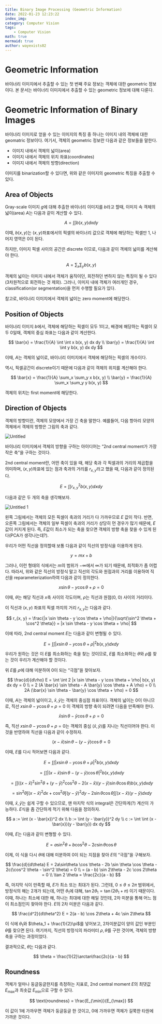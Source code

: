 ```yaml
---
title: Binary Image Processing (Geometric Information)
date: 2022-01-23 12:23:22
index_img:
category: Computer Vision
tags:
    - Computer Vision
math: true
mermaid: true
author: wayexists02
---
```


# 

# Geometric Information

바이너리 이미지에서 추출할 수 있는 첫 번째 주요 정보는 객체에 대한 geometric 정보이다. 본 문서는 바이너리 이미지에서 추출할 수 있는 geometric 정보에 대해 다룬다.

# Geometric Information of Binary Images

바이너리 이미지로 얻을 수 있는 이미지의 특징 중 하나는 이미지 내의 객체에 대한 geomatric 정보이다. 여기서, 객체의 geometric 정보란 다음과 같은 정보들을 말한다.

- 이미지 내에서 객체의 넓이(area)
- 이미지 내에서 객체의 위치 좌표(coordinates)
- 이미지 내에서 객체의 방향(direction)

이미지를 binarization할 수 있다면, 위와 같은 이미지의 geometric 특징을 추출할 수 있다.

## Area of Objects

Gray-scale 이미지 $g$에 대해 추출한 바이너리 이미지를 $b$라고 할때, 이미지 속 객체의 넓이(area) $A$는 다음과 같이 계산할 수 있다.

$$
A = \int \int b(x, y) dx dy
$$

이때, $b(x, y)$는 $(x, y)$좌표에서의 픽셀의 바이너리 값으로 객체에 해당하는 픽셀만 1, 나머지 영역은 0이 된다.

하지만, 이미지 픽셀 사이의 공간은 discrete 이므로, 다음과 같이 객체의 넓이를 계산해야 한다.

$$
A = \sum_{x} \sum_{y} b(x, y)
$$

객체의 넓이는 이미지 내에서 객체가 움직이던, 회전하던 변하지 않는 특징이 될 수 있다(3차원적으로 회전하는 것 제외). 그러나, 이미지 내에 객체가 여러개인 경우, classification(or segmentation)을 먼저 수행할 필요가 있다.

참고로, 바이너리 이미지에서 객체의 넓이는 zero moment에 해당한다.

## Position of Objects

바이너리 이미지 $b$에서, 객체에 해당하는 픽셀이 모두 1이고, 배경에 해당하는 픽셀이 모두 0일때, 객체의 중심 좌표는 다음과 같이 계산한다.

$$
\bar{x} = \frac{1}{A} \int \int x b(x, y) dx dy \\
\bar{y} = \frac{1}{A} \int \int y b(x, y) dx dy
$$

이때, $A$는 객체의 넓이로, 바이너리 이미지에서 객체에 해당하는 픽셀의 개수이다.

역시, 픽셀공간이 discrete이기 때문에 다음과 같이 객체의 위치를 계산해야 한다.

$$
\bar{x} = \frac{1}{A} \sum_x \sum_y x b(x, y) \\
\bar{y} = \frac{1}{A} \sum_x \sum_y y b(x, y)
$$

객체의 위치는 first moment에 해당한다.

## Direction of Objects

객체의 방향이란, 객체의 모양에서 가장 긴 축을 말한다. 예를들어, 다음 항아리 모양의 객체에서 객체의 방향은 그림의 축과 같다.

![Untitled](https://user-images.githubusercontent.com/26874750/150641155-1fb06222-e384-49c1-be1b-e8eddbe80203.png)

바이너리 이미지에서 객체의 방향을 구하는 아이디어는 “2nd central moment가 가장 작은 축”을 구하는 것이다.

2nd central moment란, 어떤 축이 있을 때, 해당 축과 각 픽셀과의 거리의 제곱합을 의미하며, $(x, y)$좌표에 있는 점과 축과의 거리를 $r_{x, y}$라고 했을 때, 다음과 같이 정의된다.

$$
E = \int \int r_{x,y}^2 b(x, y) dx dy
$$

다음과 같은 두 개의 축을 생각해보자.

![Untitled 1](https://user-images.githubusercontent.com/26874750/150641166-92b6aff4-d532-45c4-8324-52c890246c21.png)

왼쪽 그림에서는 객체의 모든 픽셀이 축과의 거리가 다 가까우므로 $E$ 값이 작다. 반면, 오른쪽 그림에서는 객체의 일부 픽셀이 축과의 거리가 상당히 먼 경우가 많기 때문에, $E$값이 커지게 된다. 즉, $E$값이 최소가 되는 축을 찾으면 객체의 방향 축을 찾을 수 있게 된다(PCA가 생각나는데?).

우리가 어떤 직선을 정의할때 보통 다음과 같이 직선의 방정식을 이용하게 된다.

$$
y = mx + b
$$

그러나, 이런 형태의 식에서는 $m$의 범위가 $-\infty$에서 $\infty$가 되기 때문에, 최적화가 좀 어렵다. 따라서, 위와 같은 직선의 방정식 말고 직선의 각도와 원점과의 거리를 이용하여 직선을 reparameterization하여 다음과 같이 정의한다.

$$
x \sin \theta - y \cos \theta + \rho = 0
$$

이때, $\theta$는 해당 직선과 $x$축 사이의 각도이며, $\rho$는 직선과 원점(0, 0) 사이의 거리이다.

이 직선과 $(x, y)$ 좌표의 픽셀 까지의 거리 $r_{x, y}$는 다음과 같다.

$$
r_{x, y} = \frac{|x \sin \theta - y \cos \theta + \rho|}{\sqrt{\sin^2 \theta + \cos^2 \theta}} = |x \sin \theta - y \cos \theta + \rho|
$$

이에 따라, 2nd central moment $E$는 다음과 같이 변형될 수 있다.

$$
E = \int \int |x \sin \theta - y \cos \theta + \rho|^2 b(x, y) dx dy
$$

우리가 원하는 것은 이 $E$를 최소화하는 축을 찾는 것이므로, $E$를 최소화하는 $\theta$와 $\rho$를 찾는 것이 우리가 계산해야 할 것이다.

위 $E$를 $\rho$에 대해 미분하여 0이 되는 “극점”을 찾아보자.

$$
\frac{d}{d\rho} E = \int \int 2 |x \sin \theta - y \cos \theta + \rho| b(x, y) dx dy = 0 \\
= 2 (A \bar{x} \sin \theta - A \bar{y} \cos \theta + A \rho) = 0 \\
2A (\bar{x} \sin \theta - \bar{y} \cos \theta + \rho) = 0
$$

이때, $A$는 객체의 넓이이고, $\bar{x}, \bar{y}$는 객체의 중심점 좌표이다. 객체의 넓이는 0이 아니므로, 직선 $x \sin \theta - y \cos \theta + \rho = 0$ 이 객체의 방향 축이 되려면 다음을 만족해야 한다.

$$
\bar{x} \sin \theta - \bar{y} \cos \theta + \rho = 0
$$

즉, 직선 $x \sin \theta - y \cos \theta + \rho = 0$는 객체의 중심 $(\bar{x}, \bar{y})$를 지나는 직선이어야 한다. 이것을 반영하여 직선을 다음과 같이 수정하자.

$$
(x - \bar{x}) \sin \theta - (y - \bar{y}) \cos \theta = 0
$$

이때, $E$를 다시 적어보면 다음과 같다.

$$
E = \int \int \vert x \sin \theta - y \cos \theta + \rho \vert^2 b(x, y) dx dy
$$

$$
= \int \int \vert(x - \bar{x}) \sin \theta - (y - \bar{y}) \cos \theta \vert^2 b(x, y) dx dy
$$

$$
= \int \int ((x - \bar{x})^2 \sin^2 \theta + (y - \bar{y})^2 \cos^2 \theta - 2(x - \bar{x})(y - \bar{y})\sin \theta \cos \theta) b(x, y) dx dy
$$

$$
= \sin^2 \theta \int (x - \bar{x})^2 dx+ \cos^2 \theta \int (y - \bar{y})^2 dy- 2 \sin \theta \cos \theta \int \int (x - \bar{x})(y - \bar{y}) dx dy
$$

이때, $\bar{x}, \bar{y}$는 쉽게 구할 수 있으므로, 맨 마지막 식의 integral은 간단하게(?) 계산이 가능하다. $E$식을 좀 간단하게 적기 위해 다음을 정의하자.

$$
a := \int (x - \bar{x})^2 dx \\
b := \int (y - \bar{y})^2 dy \\
c := \int \int (x - \bar{x})(y - \bar{y}) dx dy
$$

이때, $E$는 다음과 같이 변형할 수 있다.

$$
E = a \sin^2 \theta + b \cos^2 \theta - 2c \sin \theta \cos \theta
$$

이제, 이 식을 다시 $\theta$에 대해 미분하여 0이 되는 지점을 찾아 $E$의 “극점”을 구해보자.

$$
\frac{d}{d\theta} E = 2a\sin\theta \cos \theta - 2b \sin \theta \cos \theta - 2c(\cos^2 \theta - \sin^2 \theta) = 0 \\
= (a - b) \sin 2\theta - 2c \cos 2\theta = 0 \\
\tan 2 \theta = \frac{2c}{a - b}
$$

즉, 마지막 식이 만족할 때, $E$가 최소 또는 최대가 된다. 그런데, $0 \leq \theta \leq 2\pi$ 범위에서, 방정식의 해는 2개가 되는데, 어떤 $\theta_1$에 대해, $\tan 2 \theta_1 = \tan (2 \theta_1 + \pi)$ 이기 때문이다. 이때, 하나는 최소에 대한 해, 하나는 최대에 대한 해일 것인데, 2차 미분을 통해 어느 점이 최소점인지 찾아야 한다. $E$의 2차 미분은 다음과 같다.

$$
\frac{d^2}{d\theta^2} E = 2(a - b) \cos 2\theta + 4c \sin 2\theta
$$

이 식에 $\theta_1$와 $\theta_1 + \frac{1}{2}\pi$를 넣어보고, 2차미분값이 양의 값인 부분인 $\theta$를 찾으면 된다. 여기까지, 직선의 방정식의 파라미터 $\rho, \theta$를 구한 것이며, 객체의 방향 축을 구하는 과정이었다.

결과적으로, $\theta$는 다음과 같다.

$$
\theta = \frac{1}{2}\arctan\frac{2c}{a - b}
$$

## 

## Roundness

객체가 얼마나 둥글둥글한지를 측정하는 지표로, 2nd central moment $E$의 최댓값 $E_{\max}$과 최솟값 $E_{\min}$으로 구할 수 있다.

$$
\text{roundness} = \frac{E_{\min}}{E_{\max}}
$$

이 값이 1에 가까우면 객체가 둥글둥글 한 것이고, 0에 가까우면 객체가 길쭉한 타원에 가까운 것이다.